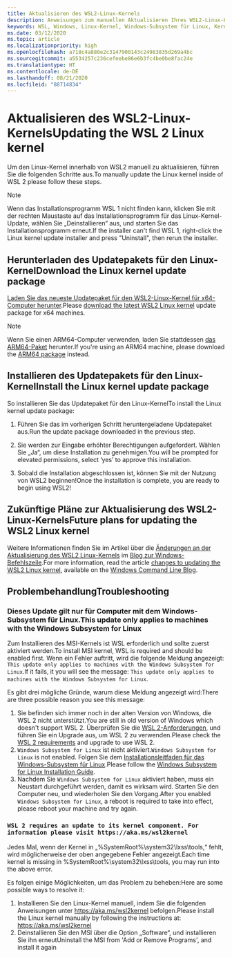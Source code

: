 ```yaml
---
title: Aktualisieren des WSL2-Linux-Kernels
description: Anweisungen zum manuellen Aktualisieren Ihres WSL2-Linux-Kernels
keywords: WSL, Windows, Linux-Kernel, Windows-Subsystem für Linux, Kernel
ms.date: 03/12/2020
ms.topic: article
ms.localizationpriority: high
ms.openlocfilehash: a718c4a880e2c3147900143c24983835d269a4bc
ms.sourcegitcommit: a5534257c236cefeebe86e6b3fc4be0be8fac24e
ms.translationtype: HT
ms.contentlocale: de-DE
ms.lasthandoff: 08/21/2020
ms.locfileid: "88714834"
---
```

# <a name="updating-the-wsl-2-linux-kernel"></a><span data-ttu-id="da556-104">Aktualisieren des WSL2-Linux-Kernels</span><span class="sxs-lookup"><span data-stu-id="da556-104">Updating the WSL 2 Linux kernel</span></span>

<span data-ttu-id="da556-105">Um den Linux-Kernel innerhalb von WSL2 manuell zu aktualisieren, führen Sie die folgenden Schritte aus.</span><span class="sxs-lookup"><span data-stu-id="da556-105">To manually update the Linux kernel inside of WSL 2 please follow these steps.</span></span>

> [!NOTE] 
> <span data-ttu-id="da556-106">Wenn das Installationsprogramm WSL 1 nicht finden kann, klicken Sie mit der rechten Maustaste auf das Installationsprogramm für das Linux-Kernel-Update, wählen Sie „Deinstallieren“ aus, und starten Sie das Installationsprogramm erneut.</span><span class="sxs-lookup"><span data-stu-id="da556-106">If the installer can't find WSL 1, right-click the Linux kernel update installer and press "Uninstall", then rerun the installer.</span></span>

## <a name="download-the-linux-kernel-update-package"></a><span data-ttu-id="da556-107">Herunterladen des Updatepakets für den Linux-Kernel</span><span class="sxs-lookup"><span data-stu-id="da556-107">Download the Linux kernel update package</span></span>

<span data-ttu-id="da556-108">[Laden Sie das neueste Updatepaket für den WSL2-Linux-Kernel für x64-Computer herunter](https://wslstorestorage.blob.core.windows.net/wslblob/wsl_update_x64.msi).</span><span class="sxs-lookup"><span data-stu-id="da556-108">Please [download the latest WSL2 Linux kernel](https://wslstorestorage.blob.core.windows.net/wslblob/wsl_update_x64.msi) update package for x64 machines.</span></span>

> [!NOTE]
> <span data-ttu-id="da556-109">Wenn Sie einen ARM64-Computer verwenden, laden Sie stattdessen [das ARM64-Paket](https://wslstorestorage.blob.core.windows.net/wslblob/wsl_update_arm64.msi) herunter.</span><span class="sxs-lookup"><span data-stu-id="da556-109">If you're using an ARM64 machine, please download the [ARM64 package](https://wslstorestorage.blob.core.windows.net/wslblob/wsl_update_arm64.msi) instead.</span></span>

## <a name="install-the-linux-kernel-update-package"></a><span data-ttu-id="da556-110">Installieren des Updatepakets für den Linux-Kernel</span><span class="sxs-lookup"><span data-stu-id="da556-110">Install the Linux kernel update package</span></span>

<span data-ttu-id="da556-111">So installieren Sie das Updatepaket für den Linux-Kernel</span><span class="sxs-lookup"><span data-stu-id="da556-111">To install the Linux kernel update package:</span></span>

  1. <span data-ttu-id="da556-112">Führen Sie das im vorherigen Schritt heruntergeladene Updatepaket aus.</span><span class="sxs-lookup"><span data-stu-id="da556-112">Run the update package downloaded in the previous step.</span></span>

  2. <span data-ttu-id="da556-113">Sie werden zur Eingabe erhöhter Berechtigungen aufgefordert. Wählen Sie „Ja“, um diese Installation zu genehmigen.</span><span class="sxs-lookup"><span data-stu-id="da556-113">You will be prompted for elevated permissions, select ‘yes’ to approve this installation.</span></span>

  3. <span data-ttu-id="da556-114">Sobald die Installation abgeschlossen ist, können Sie mit der Nutzung von WSL2 beginnen!</span><span class="sxs-lookup"><span data-stu-id="da556-114">Once the installation is complete, you are ready to begin using WSL2!</span></span>

## <a name="future-plans-for-updating-the-wsl2-linux-kernel"></a><span data-ttu-id="da556-115">Zukünftige Pläne zur Aktualisierung des WSL2-Linux-Kernels</span><span class="sxs-lookup"><span data-stu-id="da556-115">Future plans for updating the WSL2 Linux kernel</span></span>

<span data-ttu-id="da556-116">Weitere Informationen finden Sie im Artikel über die [Änderungen an der Aktualisierung des WSL2 Linux-Kernels](https://devblogs.microsoft.com/commandline/wsl2-will-be-generally-available-in-windows-10-version-2004) im [Blog zur Windows-Befehlszeile](https://aka.ms/cliblog).</span><span class="sxs-lookup"><span data-stu-id="da556-116">For more information, read the article [changes to updating the WSL2 Linux kernel](https://devblogs.microsoft.com/commandline/wsl2-will-be-generally-available-in-windows-10-version-2004), available on the [Windows Command Line Blog](https://aka.ms/cliblog).</span></span>

## <a name="troubleshooting"></a><span data-ttu-id="da556-117">Problembehandlung</span><span class="sxs-lookup"><span data-stu-id="da556-117">Troubleshooting</span></span>

### <a name="this-update-only-applies-to-machines-with-the-windows-subsystem-for-linux"></a><span data-ttu-id="da556-118">Dieses Update gilt nur für Computer mit dem Windows-Subsystem für Linux.</span><span class="sxs-lookup"><span data-stu-id="da556-118">This update only applies to machines with the Windows Subsystem for Linux</span></span>
<span data-ttu-id="da556-119">Zum Installieren des MSI-Kernels ist WSL erforderlich und sollte zuerst aktiviert werden.</span><span class="sxs-lookup"><span data-stu-id="da556-119">To install MSI kernel, WSL is required and should be enabled first.</span></span> <span data-ttu-id="da556-120">Wenn ein Fehler auftritt, wird die folgende Meldung angezeigt: `This update only applies to machines with the Windows Subsystem for Linux`.</span><span class="sxs-lookup"><span data-stu-id="da556-120">If it fails, it you will see the message: `This update only applies to machines with the Windows Subsystem for Linux`.</span></span> 

<span data-ttu-id="da556-121">Es gibt drei mögliche Gründe, warum diese Meldung angezeigt wird:</span><span class="sxs-lookup"><span data-stu-id="da556-121">There are three possible reason you see this message:</span></span>

1. <span data-ttu-id="da556-122">Sie befinden sich immer noch in der alten Version von Windows, die WSL 2 nicht unterstützt.</span><span class="sxs-lookup"><span data-stu-id="da556-122">You are still in old version of Windows which doesn't support WSL 2.</span></span> <span data-ttu-id="da556-123">Überprüfen Sie die [WSL 2-Anforderungen](https://docs.microsoft.com/windows/wsl/install-win10#update-to-wsl-2), und führen Sie ein Upgrade aus, um WSL 2 zu verwenden.</span><span class="sxs-lookup"><span data-stu-id="da556-123">Please check the [WSL 2 requirements](https://docs.microsoft.com/windows/wsl/install-win10#update-to-wsl-2) and upgrade to use WSL 2.</span></span> 
2. <span data-ttu-id="da556-124">`Windows Subsystem for Linux` ist nicht aktiviert.</span><span class="sxs-lookup"><span data-stu-id="da556-124">`Windows Subsystem for Linux` is not enabled.</span></span> <span data-ttu-id="da556-125">Folgen Sie dem [Installationsleitfaden für das Windows-Subsystem für Linux](https://docs.microsoft.com/windows/wsl/install-win10).</span><span class="sxs-lookup"><span data-stu-id="da556-125">Please follow the [Windows Subsystem for Linux Installation Guide](https://docs.microsoft.com/windows/wsl/install-win10).</span></span>
3. <span data-ttu-id="da556-126">Nachdem Sie `Windows Subsystem for Linux` aktiviert haben, muss ein Neustart durchgeführt werden, damit es wirksam wird. Starten Sie den Computer neu, und wiederholen Sie den Vorgang.</span><span class="sxs-lookup"><span data-stu-id="da556-126">After you enabled `Windows Subsystem for Linux`, a reboot is required to take into effect, please reboot your machine and try again.</span></span>

### `WSL 2 requires an update to its kernel component. For information please visit https://aka.ms/wsl2kernel`

<span data-ttu-id="da556-127">Jedes Mal, wenn der Kernel in „%SystemRoot%\system32\lxss\tools\,“ fehlt, wird möglicherweise der oben angegebene Fehler angezeigt.</span><span class="sxs-lookup"><span data-stu-id="da556-127">Each time kernel is missing in %SystemRoot%\system32\lxss\tools\, you may run into the above error.</span></span>

<span data-ttu-id="da556-128">Es folgen einige Möglichkeiten, um das Problem zu beheben:</span><span class="sxs-lookup"><span data-stu-id="da556-128">Here are some possible ways to resolve it:</span></span>

1. <span data-ttu-id="da556-129">Installieren Sie den Linux-Kernel manuell, indem Sie die folgenden Anweisungen unter https://aka.ms/wsl2kernel befolgen.</span><span class="sxs-lookup"><span data-stu-id="da556-129">Please install the Linux kernel manually by following the instructions at: https://aka.ms/wsl2kernel</span></span>
2. <span data-ttu-id="da556-130">Deinstallieren Sie den MSI über die Option „Software“, und installieren Sie ihn erneut</span><span class="sxs-lookup"><span data-stu-id="da556-130">Uninstall the MSI from 'Add or Remove Programs', and install it again</span></span>
